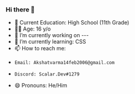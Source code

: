 ### Hi there 👋

- 🏫 Current Education: High School (11th Grade)
- 👦🏻 Age: 16 y/o
- 🔭 I’m currently working on --- 
- 🌱 I’m currently learning: CSS
- 📫 How to reach me: 
-     Email: Akshatvarma14feb2006@gmail.com 
-     Discord: Scalar.Dev#1279
- 😄 Pronouns: He/Him

<!-- This file is visible on my Profile-->
